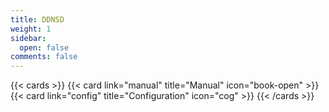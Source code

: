 ```yaml
---
title: DDNSD
weight: 1
sidebar:
  open: false
comments: false
---
```


{{< cards >}}
    {{< card link="manual" title="Manual" icon="book-open" >}}
    {{< card link="config" title="Configuration" icon="cog" >}}
{{< /cards >}}
